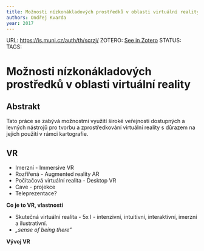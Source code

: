 ```yaml
---
title: Možnosti nízkonákladových prostředků v oblasti virtuální reality
authors: Ondřej Kvarda
year: 2017
---
```

URL:  https://is.muni.cz/auth/th/scrzj/
ZOTERO: [See in Zotero](zotero://select/items/@kvardaMoznostiNizkonakladovychProstredku2018)
STATUS:
TAGS: 
# Možnosti nízkonákladových prostředků v oblasti virtuální reality

## Abstrakt
Tato práce se zabývá možnostmi využití široké veřejnosti dostupných a levných nástrojů pro tvorbu a zprostředkování virtuální reality s důrazem na jejich použití v rámci kartografie.

## VR 
- Imerzní - Immersive VR
- Rozřířená - Augmented reality AR
- Počítačová virtuální realita - Desktop VR
- Cave - projekce 
- Teleprezentace?

**Co je to VR, vlastnosti**
- Skutečná virtuální realita - 5x I - intenzivní, intuitivní, interaktivní, imerzní a ilustrativní. 
- *„sense of being there“*

**Vývoj VR**




